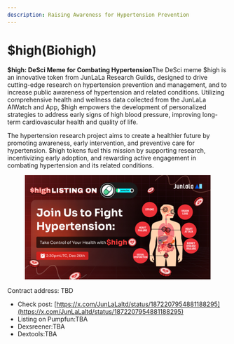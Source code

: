 ```yaml
---
description: Raising Awareness for Hypertension Prevention
---
```


# $high(Biohigh)

**$high: DeSci Meme for Combating Hypertension**The DeSci meme $high is an innovative token from JunLaLa Research Guilds, designed to drive cutting-edge research on hypertension prevention and management, and to increase public awareness of hypertension and related conditions. Utilizing comprehensive health and wellness data collected from the JunLaLa AIWatch and App, $high empowers the development of personalized strategies to address early signs of high blood pressure, improving long-term cardiovascular health and quality of life.

The hypertension research project aims to create a healthier future by promoting awareness, early intervention, and preventive care for hypertension. $high tokens fuel this mission by supporting research, incentivizing early adoption, and rewarding active engagement in combating hypertension and its related conditions.

<figure><img src="../.gitbook/assets/img_v3_02hu_8d34522c-61f7-406f-b4e0-aa2af3a65a7h.jpg" alt=""><figcaption></figcaption></figure>

Contract address: TBD

* Check post:  [https://x.com/JunLaLaltd/status/1872207954881188295](https://x.com/JunLaLaltd/status/1872207954881188295)
* Listing on Pumpfun:TBA
* Dexsreener:TBA
* Dextools:TBA
